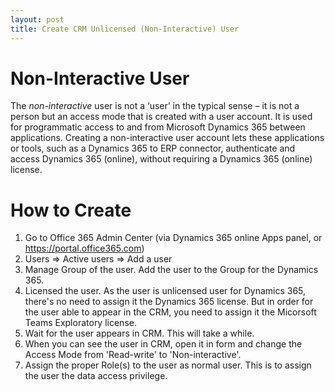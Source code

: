 ```yaml
---
layout: post
title: Create CRM Unlicensed (Non-Interactive) User
---
```


# Non-Interactive User
The *non-interactive* user is not a ‘user’ in the typical sense – it is not a person but an access mode that is created with a user account. It is used for programmatic access to and from Microsoft Dynamics 365 between applications. Creating a non-interactive user account lets these applications or tools, such as a Dynamics 365 to ERP connector, authenticate and access Dynamics 365 (online), without requiring a Dynamics 365 (online) license.

# How to Create
1. Go to Office 365 Admin Center (via Dynamics 365 online Apps panel, or https://portal.office365.com)
2. Users => Active users => Add a user
3. Manage Group of the user. Add the user to the Group for the Dynamics 365.
4. Licensed the user. As the user is unlicensed user for Dynamics 365, there's no need to assign it the Dynamics 365 license. But in order for the user able to appear in the CRM, you need to assign it the Micorsoft Teams Exploratory license.
5. Wait for the user appears in CRM. This will take a while.
6. When you can see the user in CRM, open it in form and change the Access Mode from 'Read-write' to 'Non-interactive'.
7. Assign the proper Role(s) to the user as normal user. This is to assign the user the data access privilege.
